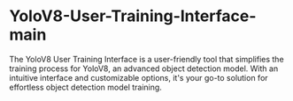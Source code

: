 # YoloV8-User-Training-Interface-main
The YoloV8 User Training Interface is a user-friendly tool that simplifies the training process for YoloV8, an advanced object detection model. With an intuitive interface and customizable options, it's your go-to solution for effortless object detection model training.
